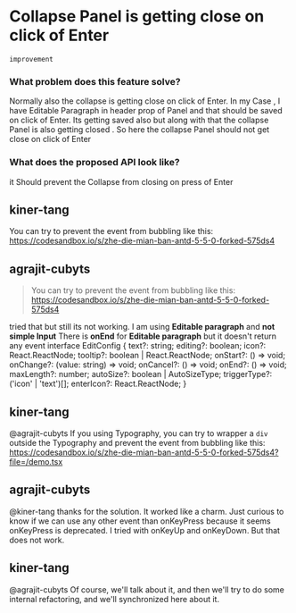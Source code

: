 # Collapse Panel is getting close on click of Enter

`improvement`

### What problem does this feature solve?

Normally also the collapse is getting close on click of Enter. In my Case , I have Editable Paragraph in header prop of Panel and that should be saved on click of Enter. Its getting saved also but along with that the collapse Panel is also getting closed . So here the collapse Panel should not get close on click of Enter

### What does the proposed API look like?

it Should prevent the Collapse from closing on press of Enter

<!-- generated by ant-design-issue-helper. DO NOT REMOVE -->

## kiner-tang

You can try to prevent the event from bubbling like this:
https://codesandbox.io/s/zhe-die-mian-ban-antd-5-5-0-forked-575ds4

## agrajit-cubyts

> You can try to prevent the event from bubbling like this: https://codesandbox.io/s/zhe-die-mian-ban-antd-5-5-0-forked-575ds4

tried that but still its not working. I am using **Editable paragraph** and **not simple Input**
There is **onEnd** for **Editable paragraph** but it doesn't return any event
interface EditConfig {
text?: string;
editing?: boolean;
icon?: React.ReactNode;
tooltip?: boolean | React.ReactNode;
onStart?: () => void;
onChange?: (value: string) => void;
onCancel?: () => void;
onEnd?: () => void;
maxLength?: number;
autoSize?: boolean | AutoSizeType;
triggerType?: ('icon' | 'text')[];
enterIcon?: React.ReactNode;
}

## kiner-tang

@agrajit-cubyts If you using Typography, you can try to wrapper a `div` outside the Typography and prevent the event from bubbling like this:
https://codesandbox.io/s/zhe-die-mian-ban-antd-5-5-0-forked-575ds4?file=/demo.tsx

## agrajit-cubyts

@kiner-tang thanks for the solution. It worked like a charm. Just curious to know if we can use any other event than onKeyPress because it seems onKeyPress is deprecated. I tried with onKeyUp and onKeyDown. But that does not work.

## kiner-tang

@agrajit-cubyts Of course, we'll talk about it, and then we'll try to do some internal refactoring, and we'll synchronized here about it.
